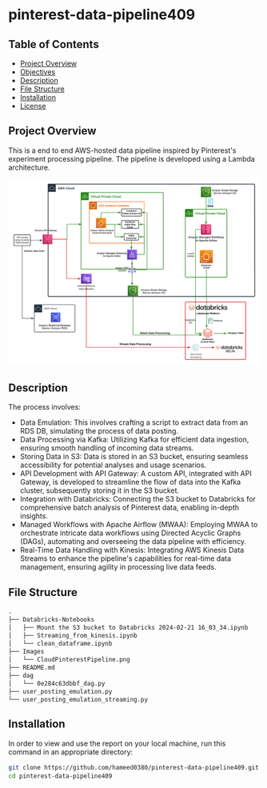 # pinterest-data-pipeline409


## Table of Contents
- [Project Overview](#project-overview)
- [Objectives](#objectives)
- [Description](#description)
- [File Structure](#file-structure)
- [Installation](#installation)
- [License](#license)

## Project Overview
This is a end to end AWS-hosted data pipeline inspired by Pinterest's experiment processing pipeline. The pipeline is developed using a Lambda architecture. 

![Images](Images/CloudPinterestPipeline.png)


## Description
The process involves:
- Data Emulation: This involves crafting a script to extract data from an RDS DB, simulating the process of data posting.
- Data Processing via Kafka: Utilizing Kafka for efficient data ingestion, ensuring smooth handling of incoming data streams.
- Storing Data in S3: Data is stored in an S3 bucket, ensuring seamless accessibility for potential analyses and usage scenarios.
- API Development with API Gateway: A custom API, integrated with API Gateway, is developed to streamline the flow of data into the Kafka cluster, subsequently storing it in the S3 bucket.
- Integration with Databricks: Connecting the S3 bucket to Databricks for comprehensive batch analysis of Pinterest data, enabling in-depth insights.
- Managed Workflows with Apache Airflow (MWAA): Employing MWAA to orchestrate intricate data workflows using Directed Acyclic Graphs (DAGs), automating and overseeing the data pipeline with efficiency.
- Real-Time Data Handling with Kinesis: Integrating AWS Kinesis Data Streams to enhance the pipeline's capabilities for real-time data management, ensuring agility in processing live data feeds.


## File Structure
    .
    ├── Databricks-Notebooks
    │   ├── Mount the S3 bucket to Databricks 2024-02-21 16_03_34.ipynb
    │   ├── Streaming_from_kinesis.ipynb
    │   └── clean_dataframe.ipynb
    ├── Images
    │   └── CloudPinterestPipeline.png
    ├── README.md
    ├── dag
    │   └── 0e284c63dbbf_dag.py
    ├── user_posting_emulation.py
    └── user_posting_emulation_streaming.py



## Installation
In order to view and use the report on your local machine, run this command in an appropriate directory:

   ``` bash
   git clone https://github.com/hameed0380/pinterest-data-pipeline409.git
   cd pinterest-data-pipeline409
   ```
